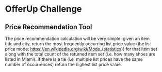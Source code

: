 # OfferUp Challenge
## Price Recommendation Tool

The price recommendation calculation will be very simple: given an item title and city, return the most frequently occurring list price value (the list price mode: https://en.wikipedia.org/wiki/Mode_(statistics)) for that item set along with the total count of the returned item set (i.e. how many shoes are listed in Miami). If there is a tie (i.e. multiple list prices have the same number of occurrences) return the highest list price value.
